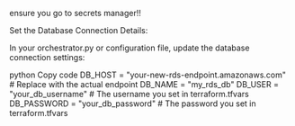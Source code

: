 ensure you go to secrets manager!!

Set the Database Connection Details:

In your orchestrator.py or configuration file, update the database connection settings:

python
Copy code
DB_HOST = "your-new-rds-endpoint.amazonaws.com"  # Replace with the actual endpoint
DB_NAME = "my_rds_db"
DB_USER = "your_db_username"  # The username you set in terraform.tfvars
DB_PASSWORD = "your_db_password"  # The password you set in terraform.tfvars
